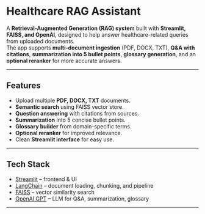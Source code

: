 #  Healthcare RAG Assistant

A **Retrieval-Augmented Generation (RAG) system** built with **Streamlit, FAISS, and OpenAI**, designed to help answer healthcare-related queries from uploaded documents.  
The app supports **multi-document ingestion** (PDF, DOCX, TXT), **Q&A with citations**, **summarization into 5 bullet points**, **glossary generation**, and an **optional reranker** for more accurate answers.  

---

##  Features
-  Upload multiple **PDF, DOCX, TXT** documents.  
-  **Semantic search** using FAISS vector store.  
-  **Question answering** with citations from sources.  
-  **Summarization** into 5 concise bullet points.  
-  **Glossary builder** from domain-specific terms.  
-  **Optional reranker** for improved relevance.  
-  Clean **Streamlit interface** for easy use.  

---

##  Tech Stack
- [Streamlit](https://streamlit.io/) – frontend & UI  
- [LangChain](https://www.langchain.com/) – document loading, chunking, and pipeline  
- [FAISS](https://github.com/facebookresearch/faiss) – vector similarity search  
- [OpenAI GPT](https://platform.openai.com/) – LLM for Q&A, summarization, glossary  

---


